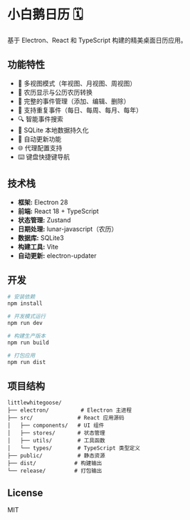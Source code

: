 # 小白鹅日历 🗓️

基于 Electron、React 和 TypeScript 构建的精美桌面日历应用。

## 功能特性
- 📅 多视图模式（年视图、月视图、周视图）
- 🌙 农历显示与公历农历转换
- 📝 完整的事件管理（添加、编辑、删除）
- 🔄 支持重复事件（每日、每周、每月、每年）
- 🔍 智能事件搜索
- 💾 SQLite 本地数据持久化
- 🔄 自动更新功能
- 🌐 代理配置支持
- ⌨️ 键盘快捷键导航

## 技术栈
- **框架:** Electron 28
- **前端:** React 18 + TypeScript
- **状态管理:** Zustand
- **日期处理:** lunar-javascript（农历）
- **数据库:** SQLite3
- **构建工具:** Vite
- **自动更新:** electron-updater

## 开发
```bash
# 安装依赖
npm install

# 开发模式运行
npm run dev

# 构建生产版本
npm run build

# 打包应用
npm run dist
```

## 项目结构
```
littlewhitegoose/
├── electron/          # Electron 主进程
├── src/              # React 应用源码
│   ├── components/   # UI 组件
│   ├── stores/       # 状态管理
│   ├── utils/        # 工具函数
│   └── types/        # TypeScript 类型定义
├── public/           # 静态资源
├── dist/            # 构建输出
└── release/         # 打包输出
```

## License
MIT